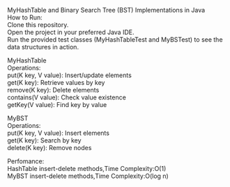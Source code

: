 MyHashTable and Binary Search Tree (BST) Implementations in Java              
How to Run:               
    Clone this repository.          
    Open the project in your preferred Java IDE.          
    Run the provided test classes (MyHashTableTest and MyBSTest) to see the data structures in action.        
    
MyHashTable          
Operations:        
put(K key, V value): Insert/update elements            
get(K key): Retrieve values by key            
remove(K key): Delete elements          
contains(V value): Check value existence          
getKey(V value): Find key by value          

MyBST          
Operations:          
put(K key, V value): Insert elements          
get(K key): Search by key          
delete(K key): Remove nodes         

Perfomance:         
HashTable insert-delete methods,Time Complexity:O(1)          
MyBST insert-delete methods,Time Complexity:O(log n)        
